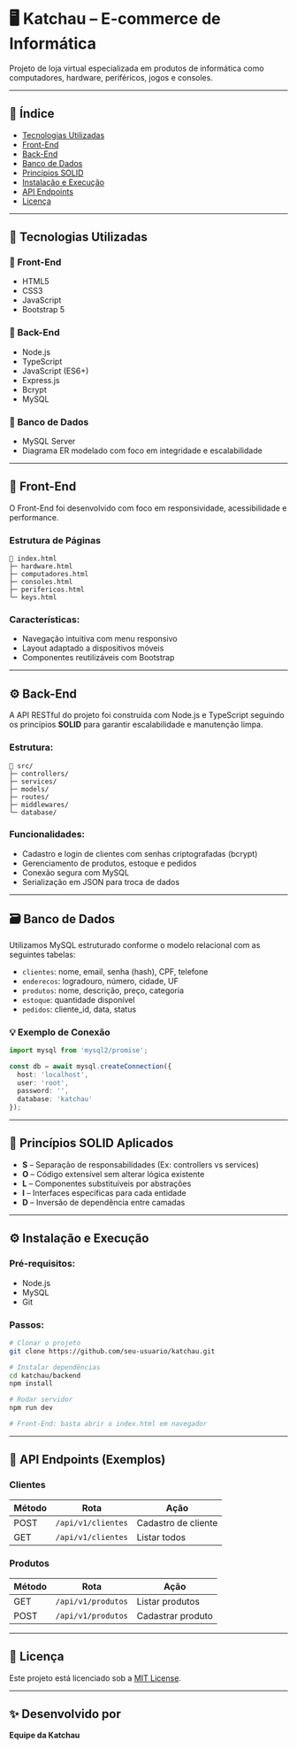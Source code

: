 
# 🖥️ Katchau – E-commerce de Informática

Projeto de loja virtual especializada em produtos de informática como computadores, hardware, periféricos, jogos e consoles.

---

## 📌 Índice

- [Tecnologias Utilizadas](#tecnologias-utilizadas)
- [Front-End](#front-end)
- [Back-End](#back-end)
- [Banco de Dados](#banco-de-dados)
- [Princípios SOLID](#princípios-solid)
- [Instalação e Execução](#instalação-e-execução)
- [API Endpoints](#api-endpoints)
- [Licença](#licença)

---

## 🚀 Tecnologias Utilizadas

### 🔹 Front-End
- HTML5  
- CSS3  
- JavaScript  
- Bootstrap 5

### 🔹 Back-End
- Node.js  
- TypeScript  
- JavaScript (ES6+)  
- Express.js  
- Bcrypt  
- MySQL

### 🔹 Banco de Dados
- MySQL Server  
- Diagrama ER modelado com foco em integridade e escalabilidade

---

## 🎨 Front-End

O Front-End foi desenvolvido com foco em responsividade, acessibilidade e performance.

### Estrutura de Páginas
```
📁 index.html
├─ hardware.html
├─ computadores.html
├─ consoles.html
├─ perifericos.html
└─ keys.html
```

### Características:
- Navegação intuitiva com menu responsivo
- Layout adaptado a dispositivos móveis
- Componentes reutilizáveis com Bootstrap

---

## ⚙️ Back-End

A API RESTful do projeto foi construída com Node.js e TypeScript seguindo os princípios **SOLID** para garantir escalabilidade e manutenção limpa.

### Estrutura:
```
📁 src/
├─ controllers/
├─ services/
├─ models/
├─ routes/
├─ middlewares/
└─ database/
```

### Funcionalidades:
- Cadastro e login de clientes com senhas criptografadas (bcrypt)
- Gerenciamento de produtos, estoque e pedidos
- Conexão segura com MySQL
- Serialização em JSON para troca de dados

---

## 🗃️ Banco de Dados

Utilizamos MySQL estruturado conforme o modelo relacional com as seguintes tabelas:

- `clientes`: nome, email, senha (hash), CPF, telefone
- `enderecos`: logradouro, número, cidade, UF
- `produtos`: nome, descrição, preço, categoria
- `estoque`: quantidade disponível
- `pedidos`: cliente_id, data, status

### 💡 Exemplo de Conexão

```ts
import mysql from 'mysql2/promise';

const db = await mysql.createConnection({
  host: 'localhost',
  user: 'root',
  password: '',
  database: 'katchau'
});
```

---

## 🧱 Princípios SOLID Aplicados

- **S** – Separação de responsabilidades (Ex: controllers vs services)
- **O** – Código extensível sem alterar lógica existente
- **L** – Componentes substituíveis por abstrações
- **I** – Interfaces específicas para cada entidade
- **D** – Inversão de dependência entre camadas

---

## ⚙️ Instalação e Execução

### Pré-requisitos:
- Node.js
- MySQL
- Git

### Passos:

```bash
# Clonar o projeto
git clone https://github.com/seu-usuario/katchau.git

# Instalar dependências
cd katchau/backend
npm install

# Rodar servidor
npm run dev

# Front-End: basta abrir o index.html em navegador
```

---

## 🔗 API Endpoints (Exemplos)

### Clientes
| Método | Rota                  | Ação                    |
|--------|-----------------------|-------------------------|
| POST   | `/api/v1/clientes`    | Cadastro de cliente     |
| GET    | `/api/v1/clientes`    | Listar todos            |

### Produtos
| Método | Rota                  | Ação                    |
|--------|-----------------------|-------------------------|
| GET    | `/api/v1/produtos`    | Listar produtos         |
| POST   | `/api/v1/produtos`    | Cadastrar produto       |

---

## 📄 Licença

Este projeto está licenciado sob a [MIT License](LICENSE).

---

## ✨ Desenvolvido por

**Equipe da Katchau**

